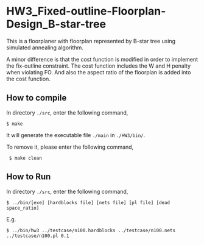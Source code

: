 # HW3_Fixed-outline-Floorplan-Design_B-star-tree

This is a floorplaner with floorplan represented by B-star tree using simulated annealing algorithm.<br> 

A minor difference is that the cost function is modified in order to implement the fix-outline constraint. The cost function includes the W and H penalty when violating FO. And also the aspect ratio of the floorplan is added into the cost function.<br>

## How to compile <br>
  In directory ```./src```, enter the following command, <br>
  ```
  $ make
  ```
  It will generate the executable file ```./main``` in ```./HW3/bin/```. <br>
  
To remove it, please enter the following command, <br>
 ```
  $ make clean
 ```
## How to Run
 In directory ```./src```, enter the following command, <br>
  ```
  $ ../bin/[exe] [hardblocks file] [nets file] [pl file] [dead space_ratio]
  ```
  E.g.
  ```
  $ ../bin/hw3 ../testcase/n100.hardblocks ../testcase/n100.nets ../testcase/n100.pl 0.1 
  ```
